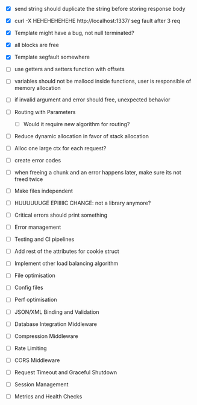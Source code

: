 - [x] send string should duplicate the string before storing response body
- [x] curl -X HEHEHEHEHEHE http://localhost:1337/ seg fault after 3 req
- [x] Template might have a bug, not null terminated?
- [x] all blocks are free
- [x] Template segfault somewhere

- [ ] use getters and setters function with offsets

- [ ] variables should not be mallocd inside functions, user is responsible of memory allocation
- [ ] if invalid argument and error should free, unexpected behavior

- [ ] Routing with Parameters
    - [ ] Would it require new algorithm for routing?

- [ ] Reduce dynamic allocation in favor of stack allocation


- [ ] Alloc one large ctx for each request? 
- [ ] create error codes
- [ ] when freeing a chunk and an error happens later, make sure its not freed twice
- [ ] Make files independent
- [ ] HUUUUUUGE EPIIIIIC CHANGE: not a library anymore?

- [ ] Critical errors should print something
- [ ] Error management
- [ ] Testing and CI pipelines
- [ ] Add rest of the attributes for cookie struct
- [ ] Implement other load balancing algorithm
- [ ] File optimisation
- [ ] Config files
- [ ] Perf optimisation
- [ ] JSON/XML Binding and Validation
- [ ] Database Integration Middleware
- [ ] Compression Middleware
- [ ] Rate Limiting
- [ ] CORS Middleware
- [ ] Request Timeout and Graceful Shutdown
- [ ] Session Management
- [ ] Metrics and Health Checks

